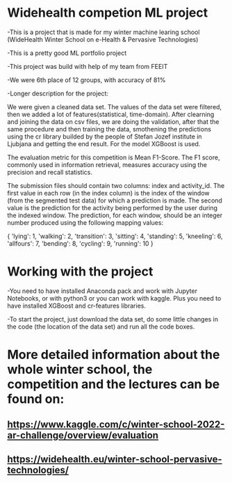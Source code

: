 # Widehealth competion ML project

-This is a project that is made for my winter machine learing school (WideHealth Winter School on e-Health & Pervasive Technologies)

-This is a pretty good ML portfolio project

-This project was build with help of my team from FEEIT

-We were 6th place of 12 groups, with accuracy of 81%

-Longer description for the project:

We were given a cleaned data set. The values of the data set were filtered, then we added a lot of features(statistical, time-domain). After 
clearning and joining the data on csv files, we are doing the validation, after that the same procedure and then training the data, smothening the predictions
using the cr library builded by the people of Stefan Jozef institute in Ljubjana and getting the end result. For the model XGBoost is used.

The evaluation metric for this competition is Mean F1-Score. The F1 score, commonly used in information retrieval, measures accuracy using the precision and recall statistics.

The submission files should contain two columns: index and activity_id. The first value in each row (in the index column) is the index of the window (from the segmented test data) for which a prediction is made. The second value is the prediction for the activity being performed by the user during the indexed window. The prediction, for each window, should be an integer number produced using the following mapping values:
 
{
    'lying': 1,
    'walking': 2,
    'transition': 3, 
    'sitting': 4, 
    'standing': 5, 
    'kneeling': 6, 
    'allfours': 7, 
    'bending': 8, 
    'cycling': 9, 
    'running': 10
}
 
# Working with the project

-You need to have installed Anaconda pack and work with Jupyter Notebooks, or with python3 or you can work with kaggle. Plus you need to have installed 
XGBoost and cr-features libraries.

-To start the project, just download the data set, do some little changes in the code (the location of the data set) and run all the code boxes.


# More detailed information about the whole winter school, the competition and the lectures can be found on:

## https://www.kaggle.com/c/winter-school-2022-ar-challenge/overview/evaluation
## https://widehealth.eu/winter-school-pervasive-technologies/


